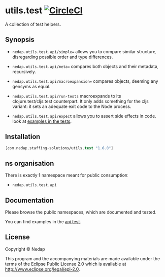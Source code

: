 # utils.test [![CircleCI](https://circleci.com/gh/nedap/utils.test.svg?style=svg&circle-token=40d5b1ddb5290559200d8569aeeba8ef70ef1883)](https://circleci.com/gh/nedap/utils.test)

A collection of test helpers.

## Synopsis

* `nedap.utils.test.api/simple=` allows you to compare similar structure, disregarding possible order and type differences.

* `nedap.utils.test.api/meta=` compares both objects and their metadata, recursively.

* `nedap.utils.test.api/macroexpansion=` compares objects, deeming any gensyms as equal.

* `nedap.utils.test.api/run-tests` macroexpands to its clojure.test/cljs.test counterpart. It only adds something for the cljs variant: it sets an adequate exit code to the Node process.

* `nedap.utils.test.api/expect` allows you to assert side effects in code. look at [examples in the tests](https://github.com/nedap/utils.test/blob/55021bf884fb06aa3cb9d2706ffe6816a2923e45/test/unit/nedap/utils/test/api.cljc#L119-L123).

## Installation

```clojure
[com.nedap.staffing-solutions/utils.test "1.6.0"]
```

## ns organisation

There is exactly 1 namespace meant for public consumption:
 - `nedap.utils.test.api`

## Documentation

Please browse the public namespaces, which are documented and tested.

You can find examples in the [api test](test/unit/nedap/utils/test/api.cljc).

## License

Copyright © Nedap

This program and the accompanying materials are made available under the terms of the Eclipse Public License 2.0 which is available at http://www.eclipse.org/legal/epl-2.0.
